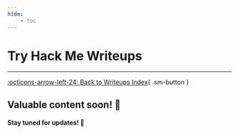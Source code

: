 ```yaml
---
hide:
    - toc
---
```


# **Try Hack Me Writeups**

---

[:octicons-arrow-left-24: Back to Writeups Index](../index.md){ .sm-button }

## Valuable content soon! 🚀  
#### Stay tuned for updates! 🌟


